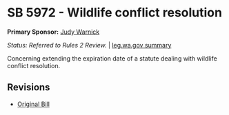 # SB 5972 - Wildlife conflict resolution
**Primary Sponsor:** [Judy Warnick](/person/leg/judith.warnick.md)

*Status: Referred to Rules 2 Review.* | [leg.wa.gov summary](https://app.leg.wa.gov/billsummary?BillNumber=5972&Year=2021)

Concerning extending the expiration date of a statute dealing with wildlife conflict resolution.

## Revisions
* [Original Bill](1/)